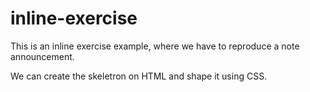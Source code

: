 # inline-exercise
This is an inline exercise example, where we have to reproduce a note announcement. 

We can create the skeletron on HTML and shape it using CSS.
